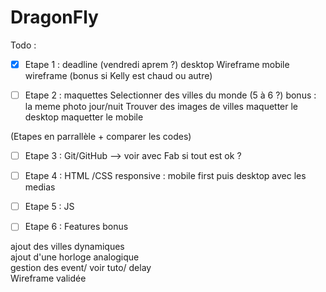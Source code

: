 # DragonFly

Todo : 

- [x] Etape 1 : deadline (vendredi aprem ?)
desktop Wireframe
mobile wireframe (bonus si Kelly est chaud ou autre)

- [ ] Etape 2 : maquettes
Selectionner des villes du monde (5 à 6 ?)
bonus : la meme photo jour/nuit 
Trouver des images de villes 
maquetter le desktop
maquetter le mobile

(Etapes en parrallèle + comparer les codes)

- [ ] Etape 3 : Git/GitHub --> voir avec Fab si tout est ok ? 

- [ ] Etape 4 : HTML /CSS 
responsive : mobile first puis desktop avec les medias

- [ ] Etape 5 : JS

- [ ] Etape 6 : Features bonus

ajout des villes dynamiques<br>
ajout d'une horloge analogique<br>
gestion des event/ voir tuto/ delay<br>
Wireframe validée<br>

